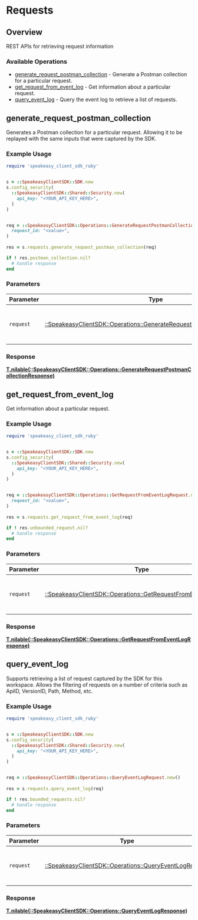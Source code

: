 # Requests

## Overview

REST APIs for retrieving request information

### Available Operations

* [generate_request_postman_collection](#generate_request_postman_collection) - Generate a Postman collection for a particular request.
* [get_request_from_event_log](#get_request_from_event_log) - Get information about a particular request.
* [query_event_log](#query_event_log) - Query the event log to retrieve a list of requests.

## generate_request_postman_collection

Generates a Postman collection for a particular request. 
Allowing it to be replayed with the same inputs that were captured by the SDK.

### Example Usage

```ruby
require 'speakeasy_client_sdk_ruby'


s = ::SpeakeasyClientSDK::SDK.new
s.config_security(
  ::SpeakeasyClientSDK::Shared::Security.new(
    api_key: "<YOUR_API_KEY_HERE>",
  )
)


req = ::SpeakeasyClientSDK::Operations::GenerateRequestPostmanCollectionRequest.new(
  request_id: "<value>",
)
    
res = s.requests.generate_request_postman_collection(req)

if ! res.postman_collection.nil?
  # handle response
end

```

### Parameters

| Parameter                                                                                                                                       | Type                                                                                                                                            | Required                                                                                                                                        | Description                                                                                                                                     |
| ----------------------------------------------------------------------------------------------------------------------------------------------- | ----------------------------------------------------------------------------------------------------------------------------------------------- | ----------------------------------------------------------------------------------------------------------------------------------------------- | ----------------------------------------------------------------------------------------------------------------------------------------------- |
| `request`                                                                                                                                       | [::SpeakeasyClientSDK::Operations::GenerateRequestPostmanCollectionRequest](../../models/operations/generaterequestpostmancollectionrequest.md) | :heavy_check_mark:                                                                                                                              | The request object to use for the request.                                                                                                      |

### Response

**[T.nilable(::SpeakeasyClientSDK::Operations::GenerateRequestPostmanCollectionResponse)](../../models/operations/generaterequestpostmancollectionresponse.md)**




## get_request_from_event_log

Get information about a particular request.

### Example Usage

```ruby
require 'speakeasy_client_sdk_ruby'


s = ::SpeakeasyClientSDK::SDK.new
s.config_security(
  ::SpeakeasyClientSDK::Shared::Security.new(
    api_key: "<YOUR_API_KEY_HERE>",
  )
)


req = ::SpeakeasyClientSDK::Operations::GetRequestFromEventLogRequest.new(
  request_id: "<value>",
)
    
res = s.requests.get_request_from_event_log(req)

if ! res.unbounded_request.nil?
  # handle response
end

```

### Parameters

| Parameter                                                                                                                   | Type                                                                                                                        | Required                                                                                                                    | Description                                                                                                                 |
| --------------------------------------------------------------------------------------------------------------------------- | --------------------------------------------------------------------------------------------------------------------------- | --------------------------------------------------------------------------------------------------------------------------- | --------------------------------------------------------------------------------------------------------------------------- |
| `request`                                                                                                                   | [::SpeakeasyClientSDK::Operations::GetRequestFromEventLogRequest](../../models/operations/getrequestfromeventlogrequest.md) | :heavy_check_mark:                                                                                                          | The request object to use for the request.                                                                                  |

### Response

**[T.nilable(::SpeakeasyClientSDK::Operations::GetRequestFromEventLogResponse)](../../models/operations/getrequestfromeventlogresponse.md)**




## query_event_log

Supports retrieving a list of request captured by the SDK for this workspace.
Allows the filtering of requests on a number of criteria such as ApiID, VersionID, Path, Method, etc.

### Example Usage

```ruby
require 'speakeasy_client_sdk_ruby'


s = ::SpeakeasyClientSDK::SDK.new
s.config_security(
  ::SpeakeasyClientSDK::Shared::Security.new(
    api_key: "<YOUR_API_KEY_HERE>",
  )
)


req = ::SpeakeasyClientSDK::Operations::QueryEventLogRequest.new()
    
res = s.requests.query_event_log(req)

if ! res.bounded_requests.nil?
  # handle response
end

```

### Parameters

| Parameter                                                                                                 | Type                                                                                                      | Required                                                                                                  | Description                                                                                               |
| --------------------------------------------------------------------------------------------------------- | --------------------------------------------------------------------------------------------------------- | --------------------------------------------------------------------------------------------------------- | --------------------------------------------------------------------------------------------------------- |
| `request`                                                                                                 | [::SpeakeasyClientSDK::Operations::QueryEventLogRequest](../../models/operations/queryeventlogrequest.md) | :heavy_check_mark:                                                                                        | The request object to use for the request.                                                                |

### Response

**[T.nilable(::SpeakeasyClientSDK::Operations::QueryEventLogResponse)](../../models/operations/queryeventlogresponse.md)**



